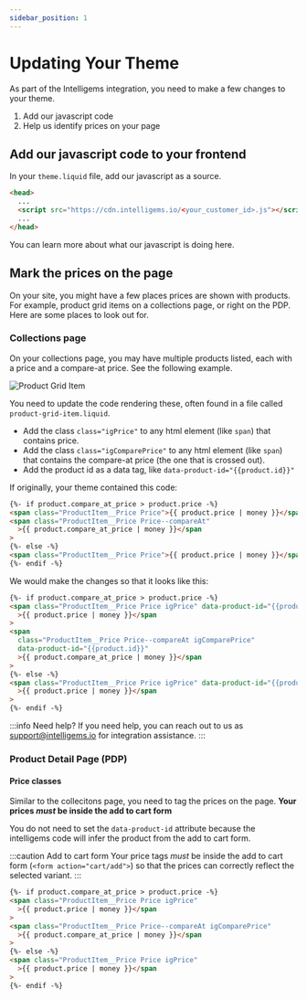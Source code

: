 ```yaml
---
sidebar_position: 1
---
```


# Updating Your Theme

As part of the Intelligems integration, you need to make a few changes to your theme.

1. Add our javascript code
2. Help us identify prices on your page

## Add our javascript code to your frontend

In your `theme.liquid` file, add our javascript as a source.

```html title="theme.liquid"
<head>
  ...
  <script src="https://cdn.intelligems.io/<your_customer_id>.js"></script>
  ...
</head>
```

You can learn more about what our javascript is doing here.

## Mark the prices on the page

On your site, you might have a few places prices are shown with products. For example, product grid items on a collections page, or right on the PDP. Here are some places to look out for.

### Collections page

On your collections page, you may have multiple products listed, each with a price and a compare-at price. See the following example.

![Product Grid Item](/img/product-grid-item.png)

You need to update the code rendering these, often found in a file called `product-grid-item.liquid`.

- Add the class `class="igPrice"` to any html element (like `span`) that contains price.
- Add the class `class="igComparePrice"` to any html element (like `span`) that contains the compare-at price (the one that is crossed out).
- Add the product id as a data tag, like `data-product-id="{{product.id}}"`

If originally, your theme contained this code:

```html title="product-grid-item.liquid"
{%- if product.compare_at_price > product.price -%}
<span class="ProductItem__Price Price">{{ product.price | money }}</span>
<span class="ProductItem__Price Price--compareAt"
  >{{ product.compare_at_price | money }}</span
>
{%- else -%}
<span class="ProductItem__Price Price">{{ product.price | money }}</span>
{%- endif -%}
```

We would make the changes so that it looks like this:

```html title="product-grid-item.liquid"
{%- if product.compare_at_price > product.price -%}
<span class="ProductItem__Price Price igPrice" data-product-id="{{product.id}}"
  >{{ product.price | money }}</span
>
<span
  class="ProductItem__Price Price--compareAt igComparePrice"
  data-product-id="{{product.id}}"
  >{{ product.compare_at_price | money }}</span
>
{%- else -%}
<span class="ProductItem__Price Price igPrice" data-product-id="{{product.id}}"
  >{{ product.price | money }}</span
>
{%- endif -%}
```

:::info Need help?
If you need help, you can reach out to us as support@intelligems.io for integration assistance.
:::

### Product Detail Page (PDP)

#### Price classes

Similar to the collecitons page, you need to tag the prices on the page. **Your prices _must_ be inside the add to cart form**

You do not need to set the `data-product-id` attribute because the intelligems code will infer the product from the add to cart form.

:::caution Add to cart form
Your price tags _must_ be inside the add to cart form (`<form action="cart/add">`) so that the prices can correctly reflect the selected variant.
:::

```html title="product.liquid"
{%- if product.compare_at_price > product.price -%}
<span class="ProductItem__Price Price igPrice"
  >{{ product.price | money }}</span
>
<span class="ProductItem__Price Price--compareAt igComparePrice"
  >{{ product.compare_at_price | money }}</span
>
{%- else -%}
<span class="ProductItem__Price Price igPrice"
  >{{ product.price | money }}</span
>
{%- endif -%}
```
